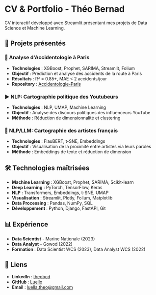 # CV & Portfolio - Théo Bernad

CV interactif développé avec Streamlit présentant mes projets de Data Science et Machine Learning.

## 🚀 Projets présentés

### 🚨 Analyse d'Accidentologie à Paris
- **Technologies** : XGBoost, Prophet, SARIMA, Streamlit, Folium
- **Objectif** : Prédiction et analyse des accidents de la route à Paris
- **Résultats** : R² = 0.85+, MAE < 2 accidents/jour
- **Repository** : [Accidentologie-Paris](https://github.com/Luello/Accidentologie-Paris)

### ▶️ NLP: Cartographie politique des Youtubeurs
- **Technologies** : NLP, UMAP, Machine Learning
- **Objectif** : Analyse des discours politiques des influenceurs YouTube
- **Méthode** : Réduction de dimensionnalité et clustering

### 🎵 NLP/LLM: Cartographie des artistes français
- **Technologies** : FlauBERT, t-SNE, Embeddings
- **Objectif** : Visualisation de la proximité entre artistes via leurs paroles
- **Méthode** : Embeddings de texte et réduction de dimension

## 🛠️ Technologies maîtrisées

- **Machine Learning** : XGBoost, Prophet, SARIMA, Scikit-learn
- **Deep Learning** : PyTorch, TensorFlow, Keras
- **NLP** : Transformers, Embeddings, t-SNE, UMAP
- **Visualisation** : Streamlit, Plotly, Folium, Matplotlib
- **Data Processing** : Pandas, NumPy, SQL
- **Développement** : Python, Django, FastAPI, Git

## 📊 Expérience

- **Data Scientist** - Marine Nationale (2023)
- **Data Analyst** - Gowod (2022)
- **Formation** : Data Scientist WCS (2023), Data Analyst WCS (2022)

## 🔗 Liens

- **LinkedIn** : [theobcd](https://www.linkedin.com/in/theobcd/)
- **GitHub** : [Luello](https://github.com/Luello)
- **Email** : luella.theo@gmail.com

